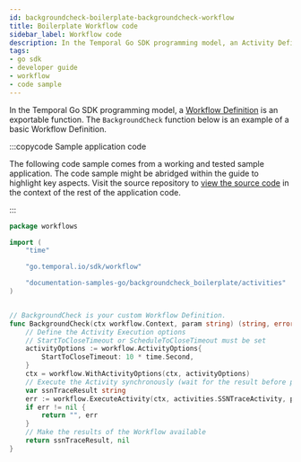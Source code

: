 ```yaml
---
id: backgroundcheck-boilerplate-backgroundcheck-workflow
title: Boilerplate Workflow code
sidebar_label: Workflow code
description: In the Temporal Go SDK programming model, an Activity Definition is an exportable function or a `struct` method.
tags:
- go sdk
- developer guide
- workflow
- code sample
---
```


<!-- DO NOT EDIT THIS FILE DIRECTLY.
THIS FILE IS GENERATED from https://github.com/temporalio/documentation-samples-go/blob/backgroundcheckboilerplate/backgroundcheck_boilerplate/workflows/backgroundcheck_dacx.go. -->

In the Temporal Go SDK programming model, a [Workflow Definition](/concepts/what-is-a-workflow-definition) is an exportable function.
The `BackgroundCheck` function below is an example of a basic Workflow Definition.

:::copycode Sample application code

The following code sample comes from a working and tested sample application.
The code sample might be abridged within the guide to highlight key aspects.
Visit the source repository to [view the source code](https://github.com/temporalio/documentation-samples-go/blob/backgroundcheckboilerplate/backgroundcheck_boilerplate/workflows/backgroundcheck_dacx.go) in the context of the rest of the application code.

:::

```go
package workflows

import (
	"time"

	"go.temporal.io/sdk/workflow"

	"documentation-samples-go/backgroundcheck_boilerplate/activities"
)


// BackgroundCheck is your custom Workflow Definition.
func BackgroundCheck(ctx workflow.Context, param string) (string, error) {
	// Define the Activity Execution options
	// StartToCloseTimeout or ScheduleToCloseTimeout must be set
	activityOptions := workflow.ActivityOptions{
		StartToCloseTimeout: 10 * time.Second,
	}
	ctx = workflow.WithActivityOptions(ctx, activityOptions)
	// Execute the Activity synchronously (wait for the result before proceeding)
	var ssnTraceResult string
	err := workflow.ExecuteActivity(ctx, activities.SSNTraceActivity, param).Get(ctx, &ssnTraceResult)
	if err != nil {
		return "", err
	}
	// Make the results of the Workflow available
	return ssnTraceResult, nil
}
```
